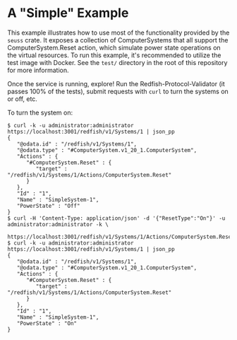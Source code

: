 # A "Simple" Example

This example illustrates how to use most of the functionality provided by the
`seuss` crate. It exposes a collection of ComputerSystems that all support the
ComputerSystem.Reset action, which simulate power state operations on the
virtual resources. To run this example, it's recommended to utilize the test
image with Docker. See the `test/` directory in the root of this repository
for more information.

Once the service is running, explore! Run the Redfish-Protocol-Validator (it
passes 100% of the tests), submit requests with `curl` to turn the systems on
or off, etc.

To turn the system on:

```
$ curl -k -u administrator:administrator https://localhost:3001/redfish/v1/Systems/1 | json_pp
{
   "@odata.id" : "/redfish/v1/Systems/1",
   "@odata.type" : "#ComputerSystem.v1_20_1.ComputerSystem",
   "Actions" : {
      "#ComputerSystem.Reset" : {
         "target" : "/redfish/v1/Systems/1/Actions/ComputerSystem.Reset"
      }
   },
   "Id" : "1",
   "Name" : "SimpleSystem-1",
   "PowerState" : "Off"
}
$ curl -H 'Content-Type: application/json' -d '{"ResetType":"On"}' -u administrator:administrator -k \
  https://localhost:3001/redfish/v1/Systems/1/Actions/ComputerSystem.Reset
$ curl -k -u administrator:administrator https://localhost:3001/redfish/v1/Systems/1 | json_pp
{
   "@odata.id" : "/redfish/v1/Systems/1",
   "@odata.type" : "#ComputerSystem.v1_20_1.ComputerSystem",
   "Actions" : {
      "#ComputerSystem.Reset" : {
         "target" : "/redfish/v1/Systems/1/Actions/ComputerSystem.Reset"
      }
   },
   "Id" : "1",
   "Name" : "SimpleSystem-1",
   "PowerState" : "On"
}
```
